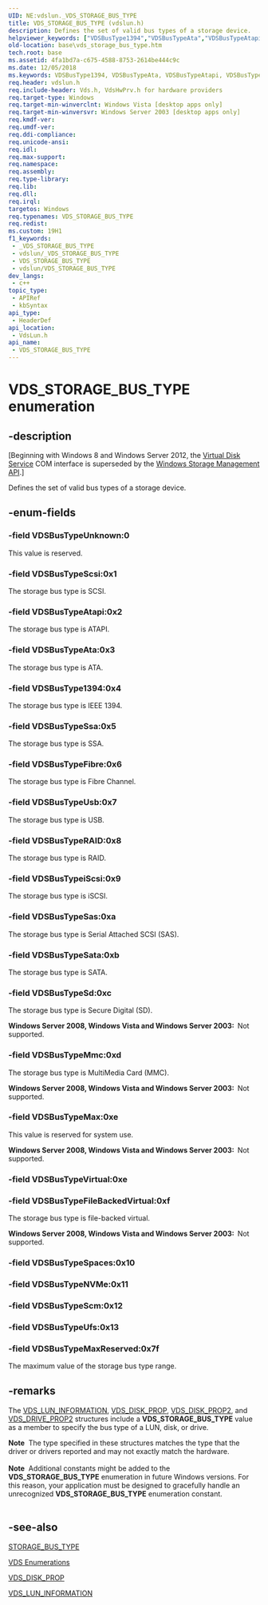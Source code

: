 ```yaml
---
UID: NE:vdslun._VDS_STORAGE_BUS_TYPE
title: VDS_STORAGE_BUS_TYPE (vdslun.h)
description: Defines the set of valid bus types of a storage device.
helpviewer_keywords: ["VDSBusType1394","VDSBusTypeAta","VDSBusTypeAtapi","VDSBusTypeFibre","VDSBusTypeFileBackedVirtual","VDSBusTypeMax","VDSBusTypeMaxReserved","VDSBusTypeMmc","VDSBusTypeRAID","VDSBusTypeSas","VDSBusTypeSata","VDSBusTypeScsi","VDSBusTypeSd","VDSBusTypeSsa","VDSBusTypeUnknown","VDSBusTypeUsb","VDSBusTypeiScsi","VDS_STORAGE_BUS_TYPE","VDS_STORAGE_BUS_TYPE enumeration [VDS]","base.vds_storage_bus_type","vdslun/VDSBusType1394","vdslun/VDSBusTypeAta","vdslun/VDSBusTypeAtapi","vdslun/VDSBusTypeFibre","vdslun/VDSBusTypeFileBackedVirtual","vdslun/VDSBusTypeMax","vdslun/VDSBusTypeMaxReserved","vdslun/VDSBusTypeMmc","vdslun/VDSBusTypeRAID","vdslun/VDSBusTypeSas","vdslun/VDSBusTypeSata","vdslun/VDSBusTypeScsi","vdslun/VDSBusTypeSd","vdslun/VDSBusTypeSsa","vdslun/VDSBusTypeUnknown","vdslun/VDSBusTypeUsb","vdslun/VDSBusTypeiScsi","vdslun/VDS_STORAGE_BUS_TYPE"]
old-location: base\vds_storage_bus_type.htm
tech.root: base
ms.assetid: 4fa1bd7a-c675-4588-8753-2614be444c9c
ms.date: 12/05/2018
ms.keywords: VDSBusType1394, VDSBusTypeAta, VDSBusTypeAtapi, VDSBusTypeFibre, VDSBusTypeFileBackedVirtual, VDSBusTypeMax, VDSBusTypeMaxReserved, VDSBusTypeMmc, VDSBusTypeRAID, VDSBusTypeSas, VDSBusTypeSata, VDSBusTypeScsi, VDSBusTypeSd, VDSBusTypeSsa, VDSBusTypeUnknown, VDSBusTypeUsb, VDSBusTypeiScsi, VDS_STORAGE_BUS_TYPE, VDS_STORAGE_BUS_TYPE enumeration [VDS], base.vds_storage_bus_type, vdslun/VDSBusType1394, vdslun/VDSBusTypeAta, vdslun/VDSBusTypeAtapi, vdslun/VDSBusTypeFibre, vdslun/VDSBusTypeFileBackedVirtual, vdslun/VDSBusTypeMax, vdslun/VDSBusTypeMaxReserved, vdslun/VDSBusTypeMmc, vdslun/VDSBusTypeRAID, vdslun/VDSBusTypeSas, vdslun/VDSBusTypeSata, vdslun/VDSBusTypeScsi, vdslun/VDSBusTypeSd, vdslun/VDSBusTypeSsa, vdslun/VDSBusTypeUnknown, vdslun/VDSBusTypeUsb, vdslun/VDSBusTypeiScsi, vdslun/VDS_STORAGE_BUS_TYPE
req.header: vdslun.h
req.include-header: Vds.h, VdsHwPrv.h for hardware providers
req.target-type: Windows
req.target-min-winverclnt: Windows Vista [desktop apps only]
req.target-min-winversvr: Windows Server 2003 [desktop apps only]
req.kmdf-ver: 
req.umdf-ver: 
req.ddi-compliance: 
req.unicode-ansi: 
req.idl: 
req.max-support: 
req.namespace: 
req.assembly: 
req.type-library: 
req.lib: 
req.dll: 
req.irql: 
targetos: Windows
req.typenames: VDS_STORAGE_BUS_TYPE
req.redist: 
ms.custom: 19H1
f1_keywords:
 - _VDS_STORAGE_BUS_TYPE
 - vdslun/_VDS_STORAGE_BUS_TYPE
 - VDS_STORAGE_BUS_TYPE
 - vdslun/VDS_STORAGE_BUS_TYPE
dev_langs:
 - c++
topic_type:
 - APIRef
 - kbSyntax
api_type:
 - HeaderDef
api_location:
 - VdsLun.h
api_name:
 - VDS_STORAGE_BUS_TYPE
---
```


# VDS_STORAGE_BUS_TYPE enumeration


## -description

<p class="CCE_Message">[Beginning with Windows 8 and Windows Server 2012, the <a href="/windows/desktop/VDS/virtual-disk-service-portal">Virtual Disk Service</a> COM interface is superseded by the <a href="/windows-hardware/drivers/storage/windows-storage-management-api-portal">Windows Storage Management API</a>.]

Defines 
   the set of valid bus types of a storage device.

## -enum-fields

### -field VDSBusTypeUnknown:0

This value is reserved.

### -field VDSBusTypeScsi:0x1

The storage bus type is SCSI.

### -field VDSBusTypeAtapi:0x2

The storage bus type is ATAPI.

### -field VDSBusTypeAta:0x3

The storage bus type is ATA.

### -field VDSBusType1394:0x4

The storage bus type is IEEE 1394.

### -field VDSBusTypeSsa:0x5

The storage bus type is SSA.

### -field VDSBusTypeFibre:0x6

The storage bus type is Fibre Channel.

### -field VDSBusTypeUsb:0x7

The storage bus type is USB.

### -field VDSBusTypeRAID:0x8

The storage bus type is RAID.

### -field VDSBusTypeiScsi:0x9

The storage bus type is iSCSI.

### -field VDSBusTypeSas:0xa

The storage bus type is Serial Attached SCSI (SAS).

### -field VDSBusTypeSata:0xb

The storage bus type is SATA.

### -field VDSBusTypeSd:0xc

The storage bus type is Secure Digital (SD).

<b>Windows Server 2008, Windows Vista and Windows Server 2003:  </b>Not supported.

### -field VDSBusTypeMmc:0xd

The storage bus type is MultiMedia Card (MMC).

<b>Windows Server 2008, Windows Vista and Windows Server 2003:  </b>Not supported.

### -field VDSBusTypeMax:0xe

This value is reserved for system use.

<b>Windows Server 2008, Windows Vista and Windows Server 2003:  </b>Not supported.

### -field VDSBusTypeVirtual:0xe

### -field VDSBusTypeFileBackedVirtual:0xf

The storage bus type is file-backed virtual.

<b>Windows Server 2008, Windows Vista and Windows Server 2003:  </b>Not supported.

### -field VDSBusTypeSpaces:0x10

### -field VDSBusTypeNVMe:0x11

### -field VDSBusTypeScm:0x12

### -field VDSBusTypeUfs:0x13

### -field VDSBusTypeMaxReserved:0x7f

The maximum value of the storage bus type range.

## -remarks

The <a href="/windows/desktop/api/vdslun/ns-vdslun-vds_lun_information">VDS_LUN_INFORMATION</a>, <a href="/windows/desktop/api/vds/ns-vds-vds_disk_prop">VDS_DISK_PROP</a>,  <a href="/windows/desktop/api/vds/ns-vds-vds_disk_prop2">VDS_DISK_PROP2</a>, and <a href="/windows/desktop/api/vdshwprv/ns-vdshwprv-vds_drive_prop2">VDS_DRIVE_PROP2</a> structures include a <b>VDS_STORAGE_BUS_TYPE</b> value as a member to specify the bus type of a LUN, disk, or drive.

<div class="alert"><b>Note</b>  The type specified in these structures matches the type that the driver or drivers reported and may not exactly match the hardware.</div>
<div> </div>
<div class="alert"><b>Note</b>  Additional constants might be added to the <b>VDS_STORAGE_BUS_TYPE</b> enumeration in future Windows versions. For this reason, your application must be designed to gracefully handle an unrecognized <b>VDS_STORAGE_BUS_TYPE</b> enumeration constant.</div>
<div> </div>

## -see-also

<a href="https://msdn.microsoft.com/library/aa510102.aspx">STORAGE_BUS_TYPE</a>



<a href="/windows/desktop/VDS/vds-enumerations">VDS Enumerations</a>



<a href="/windows/desktop/api/vds/ns-vds-vds_disk_prop">VDS_DISK_PROP</a>



<a href="/windows/desktop/api/vdslun/ns-vdslun-vds_lun_information">VDS_LUN_INFORMATION</a>
